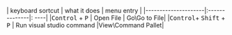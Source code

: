 | keyboard sortcut | what it does | menu entry |
|---------------------|:--------------|: ----|
|<kbd>Control</kbd> + <kbd>P</kbd> |  Open File | Go\Go to File|
|<kbd>Control</kbd>+ <kbd>Shift</kbd> + <kbd>P</kbd> |  Run visual studio command |View\Command Pallet|